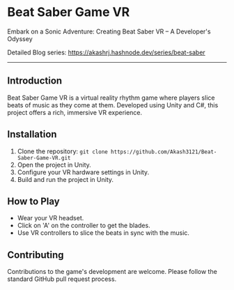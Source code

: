 # Beat Saber Game VR

Embark on a Sonic Adventure: Creating Beat Saber VR – A Developer's Odyssey

Detailed Blog series: https://akashrj.hashnode.dev/series/beat-saber

---

## Introduction
Beat Saber Game VR is a virtual reality rhythm game where players slice beats of music as they come at them. Developed using Unity and C#, this project offers a rich, immersive VR experience.

## Installation
1. Clone the repository: `git clone https://github.com/Akash3121/Beat-Saber-Game-VR.git`
2. Open the project in Unity.
3. Configure your VR hardware settings in Unity.
4. Build and run the project in Unity.

## How to Play
- Wear your VR headset.
- Click on 'A' on the controller to get the blades.
- Use VR controllers to slice the beats in sync with the music.

## Contributing
Contributions to the game's development are welcome. Please follow the standard GitHub pull request process.


